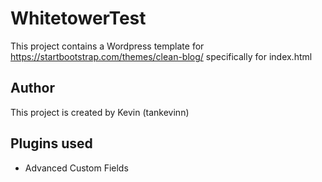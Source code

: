 # WhitetowerTest
This project contains a Wordpress template for https://startbootstrap.com/themes/clean-blog/ specifically for index.html

## Author
This project is created by Kevin (tankevinn)

## Plugins used
- Advanced Custom Fields
